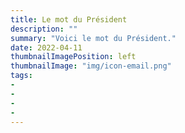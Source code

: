 ```yaml
---
title: Le mot du Président
description: ""
summary: "Voici le mot du Président."
date: 2022-04-11
thumbnailImagePosition: left
thumbnailImage: "img/icon-email.png"
tags:
- 
- 
- 
- 
---
```

